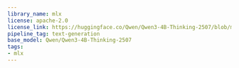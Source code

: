```yaml
---
library_name: mlx
license: apache-2.0
license_link: https://huggingface.co/Qwen/Qwen3-4B-Thinking-2507/blob/main/LICENSE
pipeline_tag: text-generation
base_model: Qwen/Qwen3-4B-Thinking-2507
tags:
- mlx
---
```

